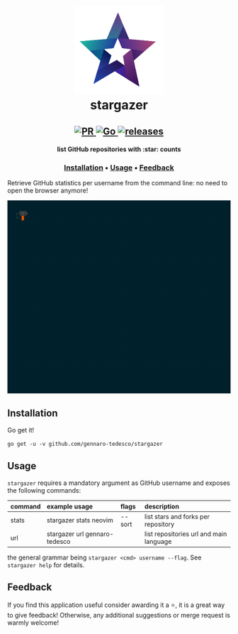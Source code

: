 <h1 align="center">
  <br>
  <img width="200" height="200" src="img/stargazer-logo.png">
  <br>
  stargazer
  <br>
</h1>

<h2 align="center">
  <a href="#" onclick="return false;">
    <img alt="PR" src="https://img.shields.io/badge/PRs-welcome-brightgreen.svg?style=flat"/>
  </a>
  <a href="https://golang.org/">
    <img alt="Go" src="https://img.shields.io/badge/go-%2300ADD8.svg?&style=flat&logo=go&logoColor=white"/>
  </a>
  <a href="https://github.com/gennaro-tedesco/stargazer/releases">
    <img alt="releases" src="https://img.shields.io/github/release/gennaro-tedesco/stargazer"/>
  </a>
</h2>

<h4 align="center">list GitHub repositories with :star: counts</h4>
<h3 align="center">
  <a href="#Installation">Installation</a> •
  <a href="#Usage">Usage</a> •
  <a href="#Feedback">Feedback</a>
</h3>

Retrieve GitHub statistics per username from the command line: no need to open the browser anymore!

![](img/demo.gif)

## Installation
Go get it!
```
go get -u -v github.com/gennaro-tedesco/stargazer
```

## Usage
`stargazer` requires a mandatory argument as GitHub username and exposes the following commands:

| command | example usage                 | flags  | description
|:------- |:----------------------------- |:------ |:------------
| stats   | stargazer stats neovim        | --sort | list stars and forks per repository
| url     | stargazer url gennaro-tedesco |        | list repositories url and main language

the general grammar being `stargazer <cmd> username --flag`. See `stargazer help` for details.

## Feedback
If you find this application useful consider awarding it a ⭐, it is a great way to give feedback! Otherwise, any additional suggestions or merge request is warmly welcome!

